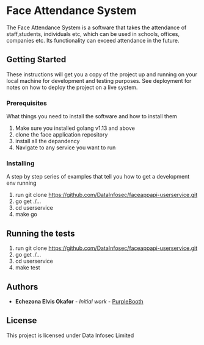 # Face Attendance System

The Face Attendance System is a software that takes the attendance of staff,students, individuals etc, which can be used 
in schools, offices, companies etc. Its functionality can exceed attendance in the future. 

## Getting Started

These instructions will get you a copy of the project up and running on your local machine for development and testing purposes. See deployment for notes on how to deploy the project on a live system.

### Prerequisites

What things you need to install the software and how to install them

1. Make sure you installed golang v1.13 and above
2. clone the face application repository
3. install all the depandency
4. Navigate to any service you want to run


### Installing

A step by step series of examples that tell you how to get a development env running

1. run git clone https://github.com/DataInfosec/faceappapi-userservice.git
2. go get ./...
3. cd userservice 
4. make go

## Running the tests

1. run git clone https://github.com/DataInfosec/faceappapi-userservice.git
2. go get ./...
3. cd userservice 
4. make test

## Authors

* **Echezona Elvis Okafor** - *Initial work* - [PurpleBooth](https://github.com/alactic)


## License

This project is licensed under Data Infosec Limited
